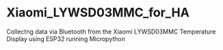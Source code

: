# Xiaomi_LYWSD03MMC_for_HA
Collectng data via Bluetooth from the Xiaomi LYWSD03MMC Temperature Display using ESP32 running Micropython
